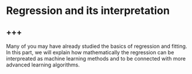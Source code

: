 # Regression and its interpretation

+++
---

Many of you may have already studied the basics of regression and fitting. In this part, we will explain how mathematically the regression can be interpreated as machine learning methods and to be connected with more advanced learning algorithms.